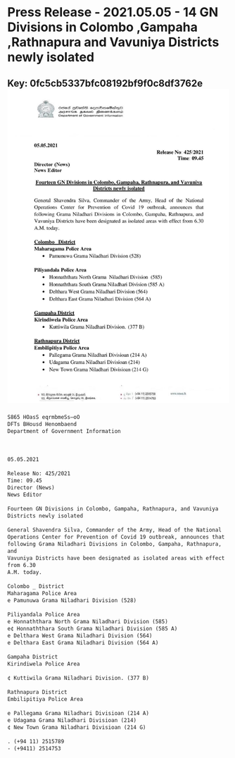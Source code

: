 # Press Release - 2021.05.05 - 14 GN Divisions in Colombo ,Gampaha ,Rathnapura and Vavuniya Districts newly isolated 
Key: 0fc5cb5337bfc08192bf9f0c8df3762e 
![img](img/0fc5cb5337bfc08192bf9f0c8df3762e.jpg)
---
```
S865 HOasS eqrmbmeSs—oO
DFTs BHousd Henombaend
Department of Government Information

 

05.05.2021

Release No: 425/2021
Time: 09.45
Director (News)
News Editor

Fourteen GN Divisions in Colombo, Gampaha, Rathnapura, and Vavuniya
Districts newly isolated

General Shavendra Silva, Commander of the Army, Head of the National
Operations Center for Prevention of Covid 19 outbreak, announces that
following Grama Niladhari Divisions in Colombo, Gampaha, Rathnapura, and
Vavuniya Districts have been designated as isolated areas with effect from 6.30
A.M. today.

Colombo _ District
Maharagama Police Area
e Pamunuwa Grama Niladhari Division (528)

Piliyandala Police Area
e Honnaththara North Grama Niladhari Division (585)
e¢ Honnaththara South Grama Niladhari Division (585 A)
e Delthara West Grama Niladhari Division (564)
e Delthara East Grama Niladhari Division (564 A)

Gampaha District
Kirindiwela Police Area

¢ Kuttiwila Grama Niladhari Division. (377 B)

Rathnapura District
Embilipitiya Police Area

e Pallegama Grama Niladhari Divisioan (214 A)
e Udagama Grama Niladhari Divisioan (214)
¢ New Town Grama Niladhari Divisioan (214 G)

. (+94 11) 2515789
- (+9411) 2514753

 

```

